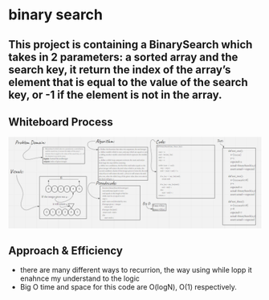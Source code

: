 # binary search

## This project is containing a BinarySearch which takes in 2 parameters: a sorted array and the search key, it return the index of the array’s element that is equal to the value of the search key, or -1 if the element is not in the array.

## Whiteboard Process
![binary search](binary_search_wh.png)

## Approach & Efficiency
- there are many different ways to recurrion, the way using while lopp it enahnce my understand to the logic
- Big O time and space for this code are O(logN), O(1) respectively.


